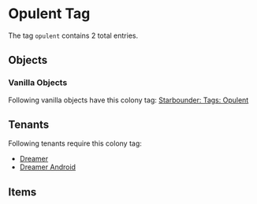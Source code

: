 # Opulent Tag

The tag `opulent` contains 2 total entries.

## Objects

### Vanilla Objects

Following vanilla objects have this colony tag: [Starbounder: Tags: Opulent](https://starbounder.org/Tag:Opulent)

## Tenants

Following tenants require this colony tag:

- [Dreamer](https://ceterai.github.io/MyEnternia/Wiki/Dreamer)
- [Dreamer Android](https://ceterai.github.io/MyEnternia/Wiki/DreamerAndroid)

## Items
